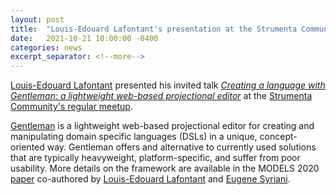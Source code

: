 ```yaml
---
layout: post
title:  "Louis-Edouard Lafontant's presentation at the Strumenta Community's meetup"
date:   2021-10-21 10:00:00 -0400
categories: news
excerpt_separator: <!--more-->
---
```


[Louis-Edouard Lafontant](http://www-ens.iro.umontreal.ca/~lafontle/) presented his invited talk [_Creating a language with Gentleman: a lightweight web-based projectional editor_](https://strumenta.community/meetup/virtual-meetup-louis-edouard-lafontant/) at the [Strumenta Community's regular meetup](https://strumenta.community/meetup/). 

[Gentleman](https://github.com/geodes-sms/gentleman) is a lightweight web-based projectional editor for creating and manipulating domain specific languages (DSLs) in a unique, concept-oriented way. Gentleman offers and alternative to currently used solutions that are typically heavyweight, platform-specific, and suffer from poor usability. More details on the framework are available in the MODELS 2020 [paper](https://dl.acm.org/doi/10.1145/3417990.3421998) co-authored by [Louis-Edouard Lafontant](http://www-ens.iro.umontreal.ca/~lafontle/) and [Eugene Syriani](http://www-ens.iro.umontreal.ca/~syriani/).